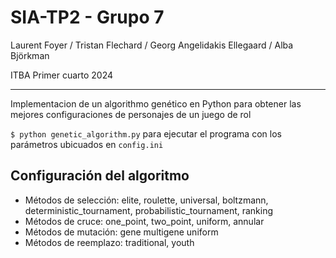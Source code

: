 # SIA-TP2 - Grupo 7
Laurent Foyer / Tristan Flechard / Georg Angelidakis Ellegaard / Alba Björkman

ITBA Primer cuarto 2024
____

Implementacion de un algorithmo genético en Python para obtener las mejores configuraciones de personajes de un juego de rol

`$ python genetic_algorithm.py` para ejecutar el programa con los parámetros ubicuados en `config.ini`

## Configuración del algoritmo
- Métodos de selección: elite, roulette, universal, boltzmann, deterministic_tournament, probabilistic_tournament, ranking
- Métodos de cruce: one_point, two_point, uniform, annular
- Métodos de mutación: gene multigene uniform
- Métodos de reemplazo: traditional, youth
